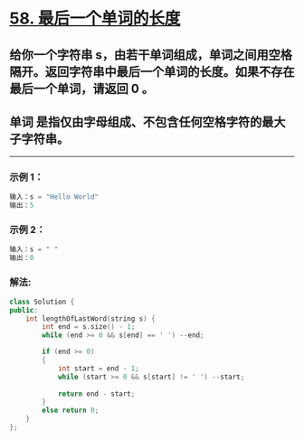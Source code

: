 # **[58. 最后一个单词的长度]( https://leetcode-cn.com/problems/length-of-last-word/)**
 
## 给你一个字符串 s，由若干单词组成，单词之间用空格隔开。返回字符串中最后一个单词的长度。如果不存在最后一个单词，请返回 0 。
## 单词 是指仅由字母组成、不包含任何空格字符的最大子字符串。

---

### **示例 1：**

```c
输入：s = "Hello World"
输出：5
```

### **示例 2：**

```c
输入：s = " "
输出：0
```

### **解法:**

```c++
class Solution {
public:
    int lengthOfLastWord(string s) {
        int end = s.size() - 1;
        while (end >= 0 && s[end] == ' ') --end;

        if (end >= 0)
        {
            int start = end - 1;
            while (start >= 0 && s[start] != ' ') --start;
            
            return end - start;
        }
        else return 0;
    }
};
```
